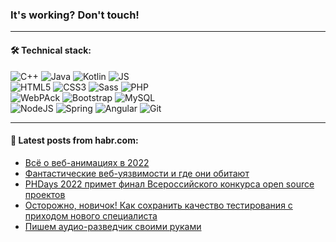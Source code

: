 ### It's working? Don't touch!

---

#### 🛠️ Technical stack:

![C++](https://img.shields.io/badge/C++-informational?logo=c%2B%2B&style=flat&logoColor=white&color=9C033A)
![Java](https://img.shields.io/badge/Java-informational?logo=java&style=flat&logoColor=white&color=007396)
![Kotlin](https://img.shields.io/badge/Kotlin-informational?logo=Kotlin&style=flat&logoColor=white&color=0095D5)
![JS](https://img.shields.io/badge/JS-informational?logo=javaScript&style=flat&logoColor=black&color=F7Df1E) <br>
![HTML5](https://img.shields.io/badge/HTML5-informational?logo=html5&style=flat&logoColor=white&color=E34F26)
![CSS3](https://img.shields.io/badge/CSS3-informational?logo=css3&style=flat&logoColor=white&color=157286)
![Sass](https://img.shields.io/badge/Saas-informational?logo=sass&style=flat&logoColor=white&color=hotpink)
![PHP](https://img.shields.io/badge/PHP-informational?logo=php&style=flat&logoColor=white&color=777BB4) <br>
![WebPAck](https://img.shields.io/badge/WebPack-informational?logo=webPack&style=flat&logoColor=white&color=FF6F00)
![Bootstrap](https://img.shields.io/badge/Bootstrap-informational?logo=Bootstrap&style=flat&logoColor=white&color=7952B3)
![MySQL](https://img.shields.io/badge/MySQL-informational?logo=MySQL&style=flat&logoColor=white&color=00f) <br>
![NodeJS](https://img.shields.io/badge/NodeJS-informational?logo=node.js&style=flat&logoColor=white&color=43853D)
![Spring](https://img.shields.io/badge/Spring-informational?logo=Spring&style=flat&logoColor=white&color=0A9EDC)
![Angular](https://img.shields.io/badge/Vue-informational?logo=vue.js&style=flat&logoColor=white&color=red)
![Git](https://img.shields.io/badge/Git-informational?logo=git&style=flat&logoColor=white&color=darkorange)

___

#### 💬 Latest posts from habr.com:

<!-- BLOG-POST-LIST:START -->
- [Всё о веб-анимациях в 2022](https://habr.com/ru/post/660901/?utm_source=habrahabr&utm_medium=rss&utm_campaign=660901)
- [Фантастические веб-уязвимости и где они обитают](https://habr.com/ru/post/659847/?utm_source=habrahabr&utm_medium=rss&utm_campaign=659847)
- [PHDays 2022 примет финал Всероссийского конкурса open source проектов](https://habr.com/ru/post/660877/?utm_source=habrahabr&utm_medium=rss&utm_campaign=660877)
- [Осторожно, новичок! Как сохранить качество тестирования с приходом нового специалиста](https://habr.com/ru/post/660871/?utm_source=habrahabr&utm_medium=rss&utm_campaign=660871)
- [Пишем аудио-разведчик своими руками](https://habr.com/ru/post/660861/?utm_source=habrahabr&utm_medium=rss&utm_campaign=660861)
<!-- BLOG-POST-LIST:END -->
